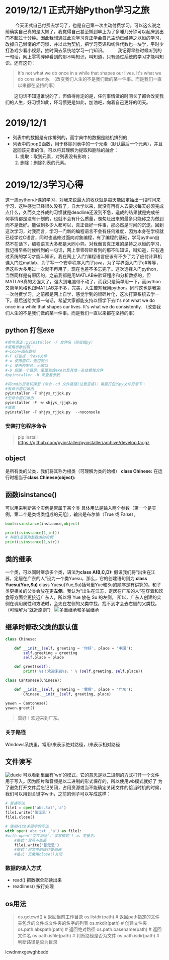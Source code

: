<!--
 * @Author: Yaodecheng
 * @Date: 2019-12-01 16:48:42
 * @LastEditors: Yaodecheng
 -->

# 2019/12/1 正式开始Python学习之旅

&emsp;&emsp; 今天正式自己付费去学习了，也是自己第一次主动付费学习。可以这么说之前确实自己真的是太懒了，我觉得自己甚至懒到早上为了多睡几分钟可以起床到出门不超过十分钟。因此我想通过此次学习真正学会自己主动已经持之以恒的学习，改掉自己懒惰的坏习惯，并以此为契机，把学习英语和线性代数也一块学，平时少打游戏少看小视频，抽时间去系统地学习一门知识。
&emsp;&emsp; 我记得早些时候听到的一句话，网上零零碎碎看到的那不叫知识，叫知道，只有通过系统的学习才能叫知识。还有这句：
>It's not what we do once in a while that shapes our lives. It's what we do consistently. 
>（改变我们人生的不是我们做的某一件事。而是我们一直以来都在坚持的事）

&emsp;&emsp;这句话不知道谁说的了，但值得肯定的是，任何事情做的时间长了都会改变我们的人生，好习惯如此，坏习惯更是如此，加油吧，向着自己更好的明天。

# 2019/12/1

* 列表中的数据是有序排列的，而字典中的数据是随机排列的
* 列表中的pop()函数，用于移除列表中的一个元素（默认最后一个元素），并且返回该元素的值。可以将其理解为提取和删除的融合：
    1. 提取：取到元素，对列表没有影响；
    2. 删除：删除列表的元素。

# 2019/12/3学习心得

这一周python小课的学习，对我来说最大的收获就是每天能固定抽出一段时间来学习，这种感觉已经很久没有了，自大学以来，就没有再有人去要求每天必须完成点什么，久而久之养成的习惯就是deadline还没到不急，造成的结果就是完成任何事情都是没有计划的，也就不会有什么质量，匆匆赶出来的最多只能称之为做到而不是做好。能做到多少人都可以，真正做好一件事，那必然是时间的沉淀。回到这次学习，对我而言，学习一门新的编程语言不会有任何难度，因为本身在学校就已经学过C语言，同时也选修过面向对象编程，有了编程的基础，学习python自然不在话下，编程语言大多都是大同小异。对我而言真正难的是持之以恒的学习，我记得早些时候听到的一句话，网上零零碎碎看到的那不叫知识，叫知道，只有通过系统的学习才能叫知识。我在网上'入门'编程语言应该有不少了为了应付计算机课入门过matlab，为了写一个安卓程序入门了java，为了写界面入门了c#等等，但这些大多用过一次就不再用了，现在也差不多忘完了。这次选择入门python，当然同样是有原因的，之前我都是用MATLAB来验证程序和分析数据的，但MATLAB真的太强大了，强大到电脑带不动了，而我只是简单用一下，而python又简单风格也跟MATLAB差不多，完美，人生苦短我用python。同时这也是我第一次付费学习，之前都是网上自学，感觉学到的很碎片化，这次打算系统去学一下。最后送给大家一句话，希望大家都能支持以恒学下去It's not what we do once in a while that shapes our lives. It's what we do consistently. （改变我们人生的不是我们做的某一件事。而是我们一直以来都在坚持的事）

## python 打包exe

```py
#命令语法：pyinstaller -F 文件名（带后缀py）
#常用参数说明：
#–icon=图标路径
#-F 打包成一个exe文件
#-w 使用窗口，无控制台
#-c 使用控制台，无窗口
#-D 创建一个目录，里面包含exe以及其他一些依赖性文件
#pyinstaller -h 来查看参数

#将cmd的目录切换至（命令：cd 文件路径(注意空格)）需要打包的py文件目录下：
#有命令窗口弹出
pyinstaller -F shjys_rjjqk.py  
#无命令窗口弹出
pyinstaller -F -w shjys_rjjqk.py  
#或者
pyinstaller -F shjys_rjjqk.py  --noconsole
```

### 安装打包程序命令

>pip install <https://github.com/pyinstaller/pyinstaller/archive/develop.tar.gz>

## object

是所有类的父类，我们将其称为根类（可理解为类的始祖）
**class Chinese:** 在运行时相当于**class Chinese(object):**

## 函数isinstance()

可以用来判断某个实例是否属于某个类
具体用法是输入两个参数（第一个是实例，第二个是类或类组成的元组），输出是布尔值（True 或 False）。

```python
bool=isinstance(instaance,object)

print(isinstance(1,int))
# 判断1是否为整数类的实例
print(isinstance(1,str))
```

## 类的继承

一个类，可以同时继承多个类，语法为**class A(B,C,D):**
假设我们将“出生在江苏，定居在广东的人”设为一个类Yuesu，那么，它的创建语句则为:**class Yuesu(Yue,Su)**
class Yuesu(Yue,Su)括号里Yue和Su的顺序是有讲究的。和子类更相关的父类会放在更**左侧**。我认为“出生在江苏，定居在广东的人”在穿着和饮食等方面会更接近广东人，所以将 Yue 放在 Su 的左侧。
所以，广东人创建的实例在调用属性和方法时，会先在左侧的父类中找，找不到才会去右侧的父类找。（可理解为“就近原则”）
![多重继承和多层继承](https://res.pandateacher.com/CLeWOrD_ClEjt8an9k1WoRduafszj3t5ie_L-12-37.png?auto-uploaded=sjglcnktpra)

## 继承时修改父类的默认值

```python
class Chinese:

    def __init__(self, greeting = '你好', place = '中国'):
        self.greeting = greeting
        self.place = place

    def greet(self):
        print('%s！欢迎来到%s。' % (self.greeting, self.place))

class Cantonese(Chinese):

    def __init__(self, greeting = '雷猴', place = '广东'):
        Chinese.__init__(self, greeting, place)

yewen = Cantonese()
yewen.greet()
```

>雷好！欢迎来到广东。

### 关于路径

 Windows系统里，常用\来表示绝对路径，/来表示相对路径

## 文件读写

![duxie](https://res.pandateacher.com/L-15-25-201911515955.png)
可以看到里面有'wb'的模式，它的意思是以二进制的方式打开一个文件用于写入。因为图片和音频是以二进制的形式保存的，所以使用wb模式就好了
为了避免打开文件后忘记关闭，占用资源或当不能确定关闭文件的恰当时机的时候，我们可以用到关键字with，之前的例子可以写成这样：

```py
# 普通写法
file1 = open('abc.txt','a') 
file1.write('张无忌') 
file1.close()

# 使用with关键字的写法
with open('abc.txt','a') as file1:
#with open('文件地址','读写模式') as 变量名:
    #格式：冒号不能丢
    file1.write('张无忌') 
    #格式：对文件的操作要缩进
    #格式：无需用close()关闭
```

### 数据的读入方式

* read() 把数据全部读出来
* readlines() 按行处理
## os用法
>os.getcwd()  # 返回当前工作目录
os.listdir(path)   # 返回path指定的文件夹包含的文件或文件夹的名字的列表
os.mkdir(path)  # 创建文件夹
os.path.abspath(path)   # 返回绝对路径
os.path.basename(path)   # 返回文件名
os.path.isfile(path)   # 判断路径是否为文件
os.path.isdir(path)   # 判断路径是否为目录

lcwdnmxgewghbedd